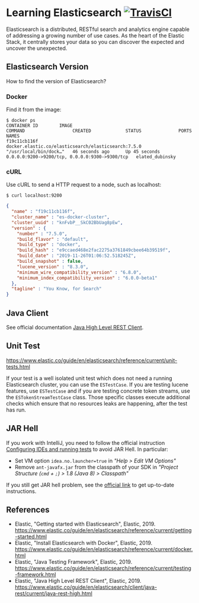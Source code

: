 # Learning Elasticsearch [![TravisCI](https://travis-ci.org/mincong-h/learning-elasticsearch.svg?branch=master)](https://travis-ci.org/github/mincong-h/learning-elasticsearch)

Elasticsearch is a distributed, RESTful search and analytics engine capable of
addressing a growing number of use cases. As the heart of the Elastic Stack,
it centrally stores your data so you can discover the expected and uncover the
unexpected.

## Elasticsearch Version

How to find the version of Elasticsearch?

### Docker

Find it from the image:

```
$ docker ps
CONTAINER ID        IMAGE                                                 COMMAND                  CREATED             STATUS              PORTS                                            NAMES
f19c11cb116f        docker.elastic.co/elasticsearch/elasticsearch:7.5.0   "/usr/local/bin/dock…"   46 seconds ago      Up 45 seconds       0.0.0.0:9200->9200/tcp, 0.0.0.0:9300->9300/tcp   elated_dubinsky
```

### cURL

Use cURL to send a HTTP request to a node, such as localhost:

```
$ curl localhost:9200
```
```json
{
  "name" : "f19c11cb116f",
  "cluster_name" : "es-docker-cluster",
  "cluster_uuid" : "knFvbP__SkC02BbUag8pEw",
  "version" : {
    "number" : "7.5.0",
    "build_flavor" : "default",
    "build_type" : "docker",
    "build_hash" : "e9ccaed468e2fac2275a3761849cbee64b39519f",
    "build_date" : "2019-11-26T01:06:52.518245Z",
    "build_snapshot" : false,
    "lucene_version" : "8.3.0",
    "minimum_wire_compatibility_version" : "6.8.0",
    "minimum_index_compatibility_version" : "6.0.0-beta1"
  },
  "tagline" : "You Know, for Search"
}
```

## Java Client

See official documentation [Java High Level REST Client](https://www.elastic.co/guide/en/elasticsearch/client/java-rest/current/java-rest-high.html).

## Unit Test

<https://www.elastic.co/guide/en/elasticsearch/reference/current/unit-tests.html>

If your test is a well isolated unit test which does not need a running
Elasticsearch cluster, you can use the `ESTestCase`. If you are testing lucene
features, use `ESTestCase` and if you are testing concrete token streams, use
the `ESTokenStreamTestCase` class. Those specific classes execute additional
checks which ensure that no resources leaks are happening, after the test has
run.

## JAR Hell

If you work with IntelliJ, you need to follow the official instruction [Configuring
IDEs and running tests][jar-hell]
to avoid JAR Hell. In particular:

- Set VM option `idea.no.launcher=true` in _"Help > Edit VM Options"_
- Remove `ant-javafx.jar` from the classpath of your SDK in _"Project Structure (`cmd` + `;`) > 1.8 (Java 8) > Classpath"_

If you still get JAR hell problem, see the [official link][jar-hell] to get up-to-date
instructions.

[jar-hell]: https://github.com/elastic/elasticsearch/blob/master/CONTRIBUTING.md#configuring-ides-and-running-tests

## References

- Elastic, "Getting started with Elasticsearch", Elastic, 2019.
  <https://www.elastic.co/guide/en/elasticsearch/reference/current/getting-started.html>
- Elastic, "Install Elasticsearch with Docker", Elastic, 2019.
  <https://www.elastic.co/guide/en/elasticsearch/reference/current/docker.html>
- Elastic, "Java Testing Framework", Elastic, 2019.
  <https://www.elastic.co/guide/en/elasticsearch/reference/current/testing-framework.html>
- Elastic, "Java High Level REST Client", Elastic, 2019.
  <https://www.elastic.co/guide/en/elasticsearch/client/java-rest/current/java-rest-high.html>
